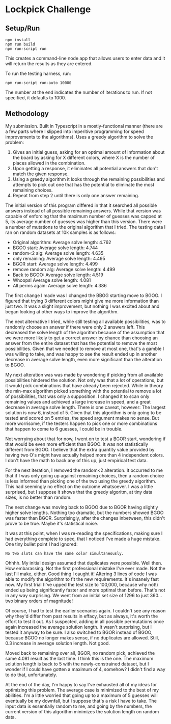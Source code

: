 # Lockpick Challenge

## Setup/Run

```
npm install
npm run build
npm run-script run
```

This creates a command-line node app that allows users to enter data and it will return the results as they are entered.

To run the testing harness, run:

```
npm run-script run-auto 10000
```

The number at the end indicates the number of iterations to run. If not specified, it defaults to 1000. 

## Methodology

My submission. Built in Typescript in a mostly-functional manner (there are a few parts where I slipped into imperitive programming for speed improvements to the algorithms). Uses a greedy algorithm to solve the problem:

1. Gives an initial guess, asking for an optimal amount of information about the board by asking for X different colors, where X is the number of places allowed in the combination. 
2. Upon getting a response, it eliminates all potential answers that don't match the given response.
3. Using a greedy algorithm it looks through the remaining possibilities and attempts to pick out one that has the potential to eliminate the most remaining choices. 
4. Repeat from step 2 until there is only one answer remaining. 

The initial version of this program differed in that it searched all possible answers instead of all possible remaining answers. While that version was capable of enforcing that the maximum number of guesses was capped at 5, its average number of guesses was higher than this version. There were a number of mutations to the original algorithm that I tried. The testing data I ran on random datasets at 10k samples is as follows:

* Original algorithm:   Average solve length: 4.762
* BGOO start:           Average solve length: 4.744
* random<2 alg:         Average solve length: 4.635
* only remaining:       Average solve length: 4.495
* BGOR start:           Average solve length: 4.499
* remove random alg:    Average solve length: 4.499
* Back to BGOO:         Average solve length: 4.519
* Whoops!               Average solve length: 4.081
* All perms again:      Average solve length: 4.386

The first change I made was I changed the BBGG starting move to BGOO. I figured that trying 3 different colors might give me more information than just two. It was a slight improvement, but nothing I was excited about and began looking at other ways to improve the algorithm.

The next alternative I tried, while still testing all available possibilities, was to randomly choose an answer if there were only 2 answers left. This decreased the solve length of the algorithm because of the assumption that we were more likely to get a correct answer by chance than choosing an answer from the entire dataset that has the potential to remove the most possibilities. Given that we needed to remove at most one, that's a gamble I was willing to take, and was happy to see the result ended up in another decrease in average solve length, even more significant than the alteration to BGOO. 

My next alteration was was made by wondering if picking from all available possibilities hindered the solution. Not only was that a lot of operations, but it would pick combinations that have already been rejected. While in theory the min-max algorithm picked something with the potential to remove a lot of possibilities, that was only a supposition. I changed it to scan only remaining values and achieved a large increase in speed, and a great decrease in average solve length. There is one caveat, however: The largest solution is now 6, instead of 5. Given that this algorithm is only going to be tested and scored on 5 entries, the speed argument makes no sense. But more worrisome, if the testers happen to pick one or more combinations that happen to come to 6 guesses, I could be in trouble. 

Not worrying about that for now, I went on to test a BGOR start, wondering if that would be even more efficient than BGOO. It was not statistically different from BGOO. I believe that the extra quantity value provided by having two O's might have actually helped more than 4 independent colors. I don't have the math to back any of this up, just empirical test data.

For the next iteration, I removed the random<2 alteration. It occurred to me that if I was only going up against remaining choices, then a random choice is less informed than picking one of the two using the greedy algorithm. This had seemingly no effect on the outcome whatsoever. I was a little surprised, but I suppose it shows that the greedy algoritm, at tiny data sizes, is no better than random. 

The next change was moving back to BGOO due to BGOR having slightly higher solve lengths. Nothing too dramatic, but the numbers showed BGOO was faster than BGOR. Surprisingly, after the changes inbetween, this didn't prove to be true. Maybe it's statistical noise. 

It was at this point, when I was re-reading the specifications, making sure I had everything complete to spec, that I noticed I've made a huge mistake. One tiny bullet point I had ignored:

```
No two slots can have the same color simultaneously.
```

Ohhhh. My initial design assumed that duplicates were possible. Well then. How embarassing. Not the first professional mistake I've ever made. Not the last I'll make, either. Good thing I caught it! Altering 3 lines of code I was able to modify the algorithm to fit the new requirements. It's insanely fast now. My first trial (I've upped the test size to 100,000, because why not!) ended up being significantly faster and more optimal than before. That's not in any way surprising. We went from an initial set size of 1296 to just 360... two binary orders of magnitude!

Of course, I had to test the earlier scenarios again. I couldn't see any reason why they'd differ from past results in effacy, but as always, it's worth the effort to test it out. As I suspected, adding in all possible permutations once again increased the average solution length. It wasn't surprising, but I tested it anyway to be sure. I also switched to BGOR instead of BGOO, because BGOO no longer makes sense, if no duplicates are allowed. Still, 0.3 increase in average solution length. Not good. 

Moved back to remaining over all, BGOR, no random pick, achieved the same 4.081 result as the last time. I think this is the one. The maximum solution length is back to 5 with the newly-constrained dataset, but I wonder if I could have gotten a maximum of 4, somehow? I didn't find a way to do that, unfortunately. 

At the end of the day, I'm happy to say I've exhausted all of my ideas for optimizing this problem. The average case is minimized to the best of my abilities. I'm a little worried that going up to a maximum of 5 guesses will eventually be my downfall, but I suppose that's a risk I have to take. The input data is essentially random to me, and going by the numbers, the current version of this algorithm minimizes the solution length on random data. 


